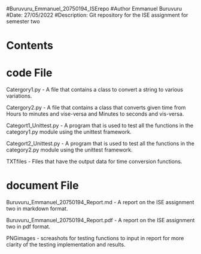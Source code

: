 #Buruvuru_Emmanuel_20750194_ISErepo
#Author Emmanuel Buruvuru 
#Date: 27/05/2022 
#Description: Git repository for the ISE assignment for semester two

# Contents

# code File 

Catergory1.py - A file that contains a class to convert a string to various variations. 
                
Catergory2.py - A file that contains a class that converts given time from Hours to minutes and vise-versa and Minutes to seconds and vis-versa. 

Categort1_Unittest.py - A program that is used to test all the functions in the category1.py module using the unittest framework. 

Categort2_Unittest.py - A program that is used to test all the functions in the category2.py module using the unittest framework. 

TXTfiles - Files that have the output data for time  conversion functions. 


# document File

Buruvuru_Emmanuel_20750194_Report.md - A report on the ISE assignment two in markdown format. 

Buruvuru_Emmanuel_20750194_Report.pdf - A report on the ISE assignment two in pdf format. 

PNGimages - screashots for testing functions to input in report for more clarity of the testing implementation and results.


